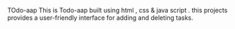 TOdo-aap
This is Todo-aap built using html , css & java script . this projects provides a user-friendly interface for adding and deleting tasks.
